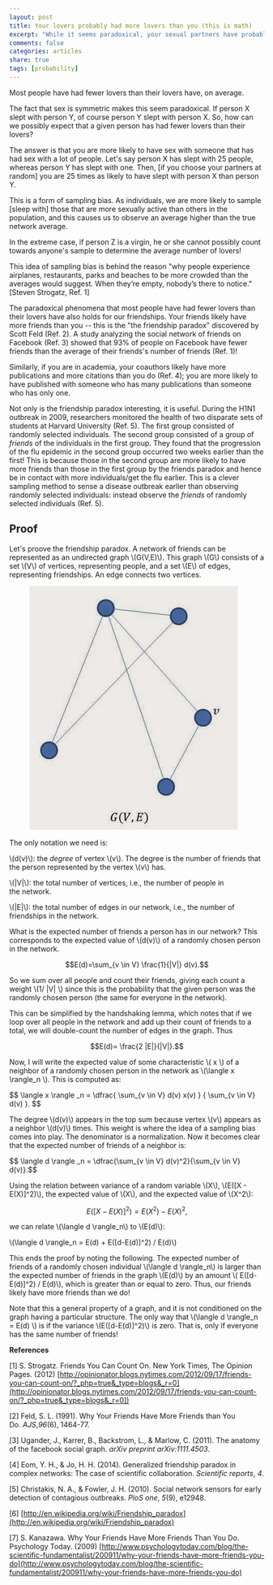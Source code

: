 ```yaml
---
layout: post
title: Your lovers probably had more lovers than you (this is math)
excerpt: "While it seems paradoxical, your sexual partners have probably had more sexual partners than you have. Think about it: you are more likely to sleep with someone who sleeps with a lot of people."
comments: false
categories: articles
share: true
tags: [probability]
---
```


Most people have had fewer lovers than their lovers have, on average.

The fact that sex is symmetric makes this seem paradoxical. If person X slept with person Y, of course person Y slept with person X. So, how can we possibly expect that a given person has had fewer lovers than their lovers?

The answer is that you are more likely to have sex with someone that has had sex with a lot of people. Let's say person X has slept with 25 people, whereas person Y has slept with one. Then, [if you choose your partners at random] you are 25 times as likely to have slept with person X than person Y.

This is a form of sampling bias. As individuals, we are more likely to sample [sleep with] those that are more sexually active than others in the population, and this causes us to observe an average higher than the true network average.

In the extreme case, if person Z is a virgin, he or she cannot possibly count towards anyone's sample to determine the average number of lovers!

This idea of sampling bias is behind the reason "why people experience airplanes, restaurants, parks and beaches to be more crowded than the averages would suggest. When they’re empty, nobody’s there to notice." [Steven Strogatz, Ref. 1]

The paradoxical phenomena that most people have had fewer lovers than their lovers have also holds for our friendships. Your friends likely have more friends than you -- this is the "the friendship paradox" discovered by Scott Feld (Ref. 2). A study analyzing the social network of friends on Facebook (Ref. 3) showed that 93% of people on Facebook have fewer friends than the average of their friends's number of friends (Ref. 1)!

Similarly, if you are in academia, your coauthors likely have more publications and more citations than you do (Ref. 4); you are more likely to have published with someone who has many publications than someone who has only one.

Not only is the friendship paradox interesting, it is useful. During the H1N1 outbreak in 2009, researchers monitored the health of two disparate sets of students at Harvard University (Ref. 5). The first group consisted of randomly selected individuals. The second group consisted of a group of *friends* of the individuals in the first group. They found that the progression of the flu epidemic in the second group occurred two weeks earlier than the first! This is because those in the second group are more likely to have more friends than those in the first group by the friends paradox and hence be in contact with more individuals/get the flu earlier. This is a clever sampling method to sense a disease outbreak earlier than observing randomly selected individuals: instead observe the *friends* of randomly selected individuals (Ref. 5).


## Proof

Let's proove the friendship paradox. A network of friends can be represented as an undirected graph \\(G(V,E)\\). This graph \\(G\\) consists of a set \\(V\\) of vertices, representing people, and a set \\(E\\) of edges, representing friendships. An edge connects two vertices.

<figure>
	<img src="/images/graph.jpg" alt="image">
</figure>


The only notation we need is:

\\(d(v)\\): the _degree_ of vertex \\(v\\). The degree is the number of friends that the person represented by the vertex \\(v\\) has.

<span>\\(|V|\\)</span>: the total number of vertices, i.e., the number of people in the network.

<span>\\(|E|\\)</span>: the total number of edges in our network, i.e., the number of friendships in the network.

What is the expected number of friends a person has in our network? This corresponds to the expected value of \\(d(v)\\) of a randomly chosen person in the network.

$$E(d)=\sum_{v \in V} \frac{1}{|V|} d(v).$$

So we sum over all people and count their friends, giving each count a weight <span>\\(1/ |V| \\)</span> since this is the probability that the given person was the randomly chosen person (the same for everyone in the network).

This can be simplified by the handshaking lemma, which notes that if we loop over all people in the network and add up their count of friends to a total, we will double-count the number of edges in the graph. Thus

$$E(d)= \frac{2 |E|}{|V|}.$$

Now, I will write the expected value of some characteristic \\( x \\) of a neighbor of a randomly chosen person in the network as \\(\langle x \rangle_n \\). This is computed as:

<div>
$$ \langle x \rangle _n = \dfrac{ \sum_{v \in V} d(v) x(v) } { \sum_{v \in V} d(v) }. $$
</div>

The degree \\(d(v)\\) appears in the top sum because vertex \\(v\\) appears as a neighbor \\(d(v)\\) times. This weight is where the idea of a sampling bias comes into play. The denominator is a normalization. Now it becomes clear that the expected number of friends of a neighbor is:

<div>
$$ \langle d \rangle _n = \dfrac{\sum_{v \in V} d(v)^2}{\sum_{v \in V} d(v)}.$$
</div>

Using the relation between variance of a random variable \\(X\\), \\(E([X - E(X)]^2)\\), the expected value of \\(X\\), and the expected value of \\(X^2\\):

$$E([X - E(X)]^2) = E(X^2) - E(X)^2,$$

we can relate \\(\langle d \rangle_n\\) to \\(E(d)\\):

\\(\langle d \rangle_n = E(d) + E([d-E(d)]^2) / E(d)\\)

This ends the proof by noting the following. The expected number of friends of a randomly chosen individual \\(\langle d \rangle_n\\) is larger than the expected number of friends in the graph \\(E(d)\\) by an amount \\( E([d-E(d)]^2) / E(d)\\), which is greater than or equal to zero. Thus, our friends likely have more friends than we do!

Note that this a general property of a graph, and it is not conditioned on the graph having a particular structure. The only way that \\(\langle d \rangle_n = E(d) \\) is if the variance \\(E([d-E(d)]^2)\\) is zero. That is, only if everyone has the same number of friends!

**References**

[1] S. Strogatz. Friends You Can Count On. New York Times, The Opinion Pages. (2012) [http://opinionator.blogs.nytimes.com/2012/09/17/friends-you-can-count-on/?_php=true&_type=blogs&_r=0](http://opinionator.blogs.nytimes.com/2012/09/17/friends-you-can-count-on/?_php=true&_type=blogs&_r=0])

[2] Feld, S. L. (1991). Why Your Friends Have More Friends than You Do. _AJS_,_96_(6), 1464-77.

[3] Ugander, J., Karrer, B., Backstrom, L., & Marlow, C. (2011). The anatomy of the facebook social graph. _arXiv preprint arXiv:1111.4503_.

[4] Eom, Y. H., & Jo, H. H. (2014). Generalized friendship paradox in complex networks: The case of scientific collaboration. _Scientific reports_, _4_.

[5] Christakis, N. A., & Fowler, J. H. (2010). Social network sensors for early detection of contagious outbreaks. _PloS one_, _5_(9), e12948.

[6] [http://en.wikipedia.org/wiki/Friendship_paradox](http://en.wikipedia.org/wiki/Friendship_paradox)

[7] S. Kanazawa. Why Your Friends Have More Friends Than You Do. Psychology Today. (2009) [http://www.psychologytoday.com/blog/the-scientific-fundamentalist/200911/why-your-friends-have-more-friends-you-do](http://www.psychologytoday.com/blog/the-scientific-fundamentalist/200911/why-your-friends-have-more-friends-you-do)
